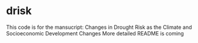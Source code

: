 # drisk
This code is for the mansucript: Changes in Drought Risk as the Climate and Socioeconomic Development Changes
More detailed README is coming






